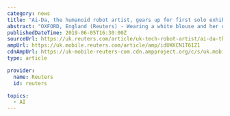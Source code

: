 ```yaml
---
category: news
title: "Ai-Da, the humanoid robot artist, gears up for first solo exhibition"
abstract: "OXFORD, England (Reuters) - Wearing a white blouse and her dark hair hanging loose, Ai-Da looks like any artist at work as she studies her subject and puts pencil to paper. But the beeping from her bionic arm gives her away - Ai-Da is a robot. Described as ..."
publishedDateTime: 2019-06-05T16:30:00Z
sourceUrl: https://uk.reuters.com/article/uk-tech-robot-artist/ai-da-the-humanoid-robot-artist-gears-up-for-first-solo-exhibition-idUKKCN1T61Z1
ampUrl: https://uk.mobile.reuters.com/article/amp/idUKKCN1T61Z1
cdnAmpUrl: https://uk-mobile-reuters-com.cdn.ampproject.org/c/s/uk.mobile.reuters.com/article/amp/idUKKCN1T61Z1
type: article

provider:
  name: Reuters
  id: reuters

topics:
  - AI
---
```

